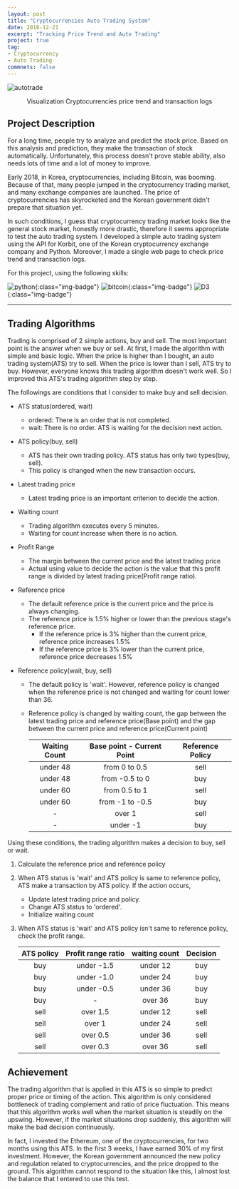 ```yaml
---
layout: post
title: "Cryptocurrencies Auto Trading System"
date: 2018-12-21
excerpt: "Tracking Price Trend and Auto Trading"
project: true
tag:
- Cryptocurrency
- Auto Trading
commnets: false
---
```


![autotrade](https://user-images.githubusercontent.com/8471958/50430613-498ee280-0908-11e9-8638-967cf265a487.png)

<center>Visualization Cryptocurrencies price trend and transaction logs</center>

## Project Description

For a long time, people try to analyze and predict the stock price. Based on this analysis and prediction, they make the transaction of stock automatically. Unfortunately, this process doesn't prove stable ability, also needs lots of time and a lot of money to improve. 

Early 2018, in Korea, cryptocurrencies, including Bitcoin, was booming. Because of that, many people jumped in the cryptocurrency trading market, and many exchange companies are launched. The price of cryptocurrencies has skyrocketed and the Korean government didn't prepare that situation yet. 

In such conditions, I guess that cryptocurrency trading market looks like the general stock market, honestly more drastic, therefore it seems appropriate to test the auto trading system. I developed a simple auto trading system using the API for Korbit, one of the Korean cryptocurrency exchange company and Python. Moreover, I made a single web page to check price trend and transaction logs.

For this project, using the following skills:

![python](https://img.shields.io/badge/python-green.svg?logo=python&style=for-the-badge&colorB=AAAAAA){:class="img-badge"} ![bitcoin](https://img.shields.io/badge/bitcoin-green.svg?logo=bitcoin&style=for-the-badge&colorB=AAAAAA){:class="img-badge"} ![D3](https://img.shields.io/badge/d3.js-green.svg?logo=d3.js&style=for-the-badge&colorB=AAAAAA){:class="img-badge"}

---

## Trading Algorithms

Trading is comprised of 2 simple actions, buy and sell. The most important point is the answer when we buy or sell. At first, I made the algorithm with simple and basic logic. When the price is higher than I bought, an auto trading system(ATS) try to sell. When the price is lower than I sell, ATS try to buy. However, everyone knows this trading algorithm doesn't work well. So I improved this ATS's trading algorithm step by step.

The followings are conditions that I consider to make buy and sell decision.

* ATS status(ordered, wait)

  - ordered: There is an order that is not completed.
  - wait: There is no order. ATS is waiting for the decision next action.

* ATS policy(buy, sell)
  - ATS has their own trading policy. ATS status has only two types(buy, sell).
  - This policy is changed when the new transaction occurs.
* Latest trading price

  - Latest trading price is an important criterion to decide the action.
* Waiting count
  - Trading algorithm executes every 5 minutes.
  - Waiting for count increase when there is no action.
* Profit Range
  - The margin between the current price and the latest trading price
  - Actual using value to decide the action is the value that this profit range is divided by latest trading price(Profit range ratio).
* Reference price
  - The default reference price is the current price and the price is always changing.
  - The reference price is 1.5% higher or lower than the previous stage's reference price.
    - If the reference price is 3% higher than the current price, reference price increases 1.5%
    - If the reference price is 3% lower than the current price, reference price decreases 1.5%
* Reference policy(wait, buy, sell)
  - The default policy is 'wait'. However, reference policy is changed when the reference price is not changed and waiting for count lower than 36.
  - Reference policy is changed by waiting count, the gap between the latest trading price and reference price(Base point) and the gap between the current price and reference price(Current point)

    | Waiting Count | Base point - Current Point | Reference Policy |
    | :-----------: | :------------------------: | :--------------: |
    |   under 48    |       from 0 to 0.5        |       sell       |
    |   under 48    |       from -0.5 to 0       |       buy        |
    |   under 60    |       from 0.5 to 1        |       sell       |
    |   under 60    |      from -1 to -0.5       |       buy        |
    |       -       |           over 1           |       sell       |
    |       -       |          under -1          |       buy        |

Using these conditions, the trading algorithm makes a decision to buy, sell or wait.

1. Calculate the reference price and reference policy

2. When ATS status is 'wait' and ATS policy is same to reference policy, ATS make a transaction by ATS policy. If the action occurs,
   - Update latest trading price and policy. 
   - Change ATS status to 'ordered'.
   - Initialize waiting count
3. When ATS status is 'wait' and ATS policy isn't same to reference policy, check the profit range.

    | ATS policy | Profit range ratio | waiting count | Decision |
    | :--------: | :----------------: | :-----------: | :------: |
    |    buy     |     under -1.5     |   under 12    |   buy    |
    |    buy     |     under -1.0     |   under 24    |   buy    |
    |    buy     |     under -0.5     |   under 36    |   buy    |
    |    buy     |         -          |    over 36    |   buy    |
    |    sell    |      over 1.5      |   under 12    |   sell   |
    |    sell    |       over 1       |   under 24    |   sell   |
    |    sell    |      over 0.5      |   under 36    |   sell   |
    |    sell    |      over 0.3      |    over 36    |   sell   |

## Achievement

The trading algorithm that is applied in this ATS is so simple to predict proper price or timing of the action. This algorithm is only considered bottleneck of trading complement and ratio of price fluctuation. This means that this algorithm works well when the market situation is steadily on the upswing. However, if the market situations drop suddenly, this algorithm will make the bad decision continuously.

In fact, I invested the Ethereum, one of the cryptocurrencies, for two months using this ATS. In the first 3 weeks, I have earned 30% of my first investment. However, the Korean government announced the new policy and regulation related to cryptocurrencies, and the price dropped to the ground. This algorithm cannot respond to the situation like this, I almost lost the balance that I entered to use this test.
